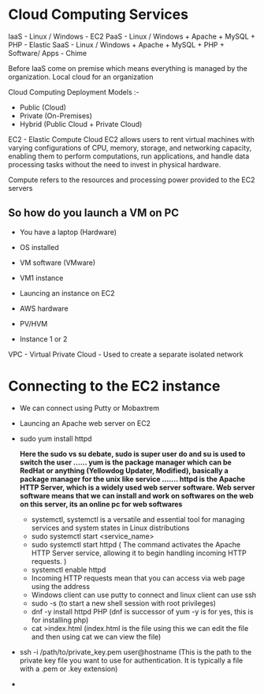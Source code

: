 # Cloud Computing Services 

IaaS - Linux / Windows - EC2 
PaaS - Linux / Windows + Apache + MySQL + PHP - Elastic 
SaaS - Linux / Windows + Apache + MySQL + PHP + Software/ Apps - Chime

Before IaaS come on premise which means everything is managed by the organization. Local cloud for an organization

Cloud Computing Deployment Models :-
- Public (Cloud)
- Private (On-Premises) 
- Hybrid (Public Cloud + Private Cloud)


EC2 - Elastic Compute Cloud 
EC2 allows users to rent virtual machines with varying configurations of CPU, memory, storage, and networking capacity, enabling them to perform computations,
run applications, and handle data processing tasks without the need to invest in physical hardware.

Compute refers to the resources and processing power provided to the EC2 servers

## So how do you launch a VM on PC 

- You have a laptop (Hardware)
- OS installed
- VM software (VMware)
- VM1 instance

- Launcing an instance on EC2
- AWS hardware
- PV/HVM
- Instance 1 or 2

VPC - Virtual Private Cloud - Used to create a separate isolated network 

# Connecting to the EC2 instance

- We can connect using Putty or Mobaxtrem
- Launcing an Apache web server on EC2
- sudo yum install httpd

  **Here the sudo vs su debate, sudo is super user do and su is used to switch the user       ......
  yum is the package manager which can be RedHat or anything (Yellowdog Updater, Modified), basically a package manager for the unix like service             .......
 httpd is the Apache HTTP Server, which is a widely used web server software. Web server software means that we can install and work on softwares on the web on this server, its an online pc for web softwares**

  - systemctl, systemctl is a versatile and essential tool for managing services and system states in Linux distributions
  - sudo systemctl start <service_name>
  - sudo systemctl start httpd ( The command activates the Apache HTTP Server service, allowing it to begin handling incoming HTTP requests. )
  - systemctl enable httpd
  - Incoming HTTP requests mean that you can access via web page using the address
  - Windows client can use putty to connect and linux client can use ssh
  - sudo -s (to start a new shell session with root privileges)
  - dnf -y install httpd PHP (dnf is successor of yum -y is for yes, this is for installing php)
  - cat >index.html (index.html is the file using this we can edit the file and then using cat we can view the file)
 
- ssh -i /path/to/private_key.pem user@hostname (This is the path to the private key file you want to use for authentication. It is typically a file with a .pem or .key extension)
- 



